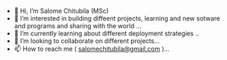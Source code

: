 - 👋 Hi, I’m Salome Chitubila (MSc)
- 👀 I’m interested in building diffeent projects, learning and new sotware and programs and sharing with the world ...
- 🌱 I’m currently learning about different deployment strategies ..
- 💞️ I’m looking to collaborate on different projects...
- 📫 How to reach me ( salomechitubila@gmail.com )...

<!---
salomechi/salomechi is a ✨ special ✨ repository because its `README.md` (this file) appears on your GitHub profile.
You can click the Preview link to take a look at your changes.
--->
